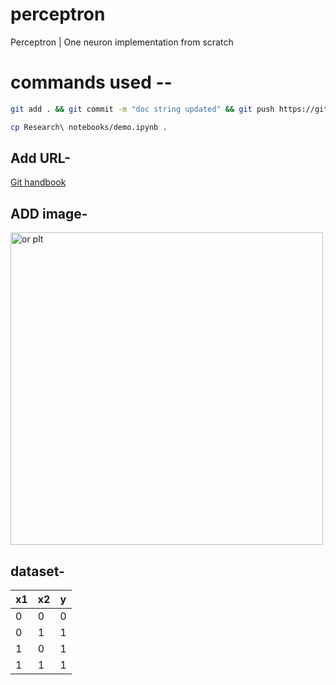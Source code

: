 # perceptron
Perceptron | One neuron  implementation from scratch

# commands used --
```bash
git add . && git commit -m "doc string updated" && git push https://github.com/sairam852/perceptron.git main
```
```bash
cp Research\ notebooks/demo.ipynb .
```
## Add URL-
[Git handbook](https://guides.github.com/introduction/git-handbook/)

## ADD image-
<img src="/home/sai/Desktop/live_demo/perceptron/plots/OR.png" alt="or plt" width="500" height="500">

## dataset-
 
 x1 | x2 | y
 -|-|-
 0|0|0
 0|1|1
 1|0|1
 1|1|1
